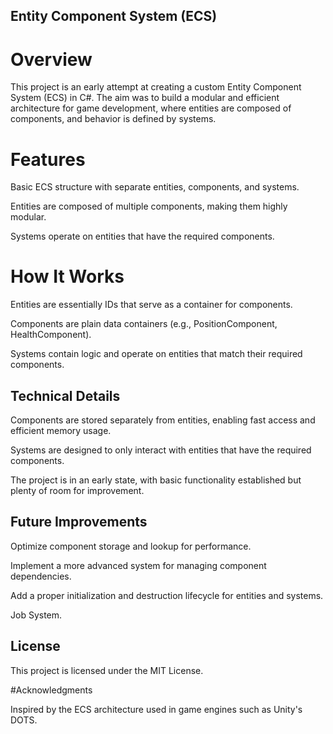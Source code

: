 ## Entity Component System (ECS)

# Overview

This project is an early attempt at creating a custom Entity Component System (ECS) in C#. The aim was to build a modular and efficient architecture for game development, where entities are composed of components, and behavior is defined by systems.

# Features

Basic ECS structure with separate entities, components, and systems.

Entities are composed of multiple components, making them highly modular.

Systems operate on entities that have the required components.

# How It Works

Entities are essentially IDs that serve as a container for components.

Components are plain data containers (e.g., PositionComponent, HealthComponent).

Systems contain logic and operate on entities that match their required components.


## Technical Details

Components are stored separately from entities, enabling fast access and efficient memory usage.

Systems are designed to only interact with entities that have the required components.

The project is in an early state, with basic functionality established but plenty of room for improvement.

## Future Improvements

Optimize component storage and lookup for performance.

Implement a more advanced system for managing component dependencies.

Add a proper initialization and destruction lifecycle for entities and systems.

Job System.

## License

This project is licensed under the MIT License.

#Acknowledgments

Inspired by the ECS architecture used in game engines such as Unity's DOTS.
